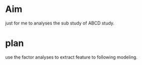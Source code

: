 # Aim
just for me to analyses the sub study of ABCD study.

# plan
use the factor analyses to extract feature to following modeling.
